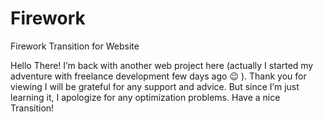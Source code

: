 # Firework
Firework Transition for Website

Hello There! I’m back with another web project here (actually I started my adventure with freelance development few days ago 😉 ). 
Thank you for viewing I will be grateful for any support and advice. 
But since I’m just learning it, I apologize for any optimization problems. Have a nice Transition!
